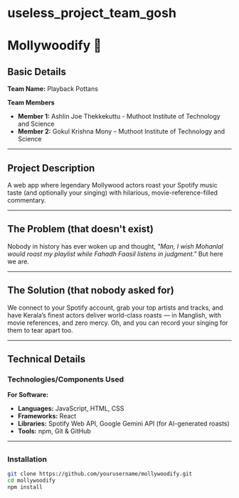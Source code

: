 # useless_project_team_gosh

# Mollywoodify 🎯

## Basic Details
**Team Name:** Playback Pottans  

**Team Members**  
- **Member 1:** Ashlin Joe Thekkekuttu - Muthoot Institute of Technology and Science  
- **Member 2:** Gokul Krishna Mony – Muthoot Institute of Technology and Science  

---

## Project Description
A web app where legendary Mollywood actors roast your Spotify music taste (and optionally your singing) with hilarious, movie-reference-filled commentary.

---

## The Problem (that doesn't exist)
Nobody in history has ever woken up and thought, *"Man, I wish Mohanlal would roast my playlist while Fahadh Faasil listens in judgment."* But here we are.

---

## The Solution (that nobody asked for)
We connect to your Spotify account, grab your top artists and tracks, and have Kerala’s finest actors deliver world-class roasts — in Manglish, with movie references, and zero mercy. Oh, and you can record your singing for them to tear apart too.

---

## Technical Details

### Technologies/Components Used  
**For Software:**  
- **Languages:** JavaScript, HTML, CSS  
- **Frameworks:** React  
- **Libraries:** Spotify Web API, Google Gemini API (for AI-generated roasts)  
- **Tools:** npm, Git & GitHub  

---

##
### Installation
``` bash
git clone https://github.com/yourusername/mollywoodify.git
cd mollywoodify
npm install





